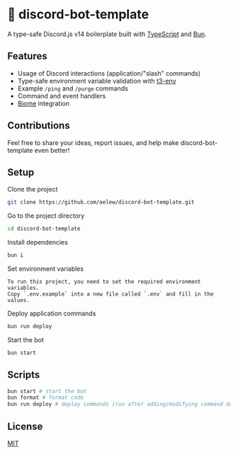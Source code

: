 # 📝 discord-bot-template

A type-safe Discord.js v14 boilerplate built with [TypeScript](https://www.typescriptlang.org) and [Bun](https://bun.sh).

## Features

- Usage of Discord interactions (application/"slash" commands)
- Type-safe environment variable validation with [t3-env](https://env.t3.gg)
- Example `/ping` and `/purge` commands
- Command and event handlers
- [Biome](https://biomejs.dev) integration

## Contributions

Feel free to share your ideas, report issues, and help make discord-bot-template even better!

## Setup

Clone the project

```bash
git clone https://github.com/aelew/discord-bot-template.git
```

Go to the project directory

```bash
cd discord-bot-template
```

Install dependencies

```bash
bun i
```

Set environment variables

```
To run this project, you need to set the required environment variables.
Copy `.env.example` into a new file called `.env` and fill in the values.
```

Deploy application commands

```bash
bun run deploy
```

Start the bot

```bash
bun start
```

## Scripts

```bash
bun start # start the bot
bun format # format code
bun run deploy # deploy commands (run after adding/modifying command data)
```

## License

[MIT](https://choosealicense.com/licenses/mit/)
